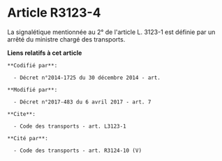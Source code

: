# Article R3123-4

La signalétique mentionnée au 2° de l'article L. 3123-1 est définie par un arrêté     du ministre chargé des transports.

**Liens relatifs à cet article**

	**Codifié par**:

	  - Décret n°2014-1725 du 30 décembre 2014 - art.

	**Modifié par**:

	  - Décret n°2017-483 du 6 avril 2017 - art. 7

	**Cite**:

	  - Code des transports - art. L3123-1

	**Cité par**:

	  - Code des transports - art. R3124-10 (V)
